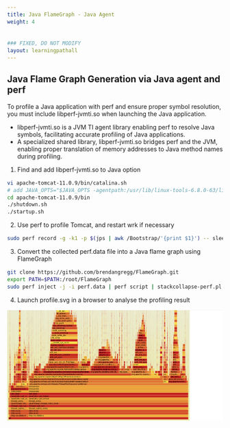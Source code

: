 ```yaml
---
title: Java FlameGraph - Java Agent
weight: 4


### FIXED, DO NOT MODIFY
layout: learningpathall
---
```


## Java Flame Graph Generation via Java agent and perf
To profile a Java application with perf and ensure proper symbol resolution, you must include libperf-jvmti.so when launching the Java application.
- libperf-jvmti.so is a JVM TI agent library enabling perf to resolve Java symbols, facilitating accurate profiling of Java applications.
- A specialized shared library, libperf-jvmti.so bridges perf and the JVM, enabling proper translation of memory addresses to Java method names during profiling.

1. Find and add libperf-jvmti.so to Java option
```bash
vi apache-tomcat-11.0.9/bin/catalina.sh
# add JAVA_OPTS="$JAVA_OPTS -agentpath:/usr/lib/linux-tools-6.8.0-63/libperf-jvmti.so -XX:+PreserveFramePointer"
cd apache-tomcat-11.0.9/bin
./shutdown.sh
./startup.sh
```

2. Use perf to profile Tomcat, and restart wrk if necessary
```bash
sudo perf record -g -k1 -p $(jps | awk /Bootstrap/'{print $1}') -- sleep 10
```

3. Convert the collected perf.data file into a Java flame graph using FlameGraph
```bash
git clone https://github.com/brendangregg/FlameGraph.git
export PATH=$PATH:/root/FlameGraph
sudo perf inject -j -i perf.data | perf script | stackcollapse-perf.pl | flamegraph.pl &> profile.svg
```

4. Launch profile.svg in a browser to analyse the profiling result

![example image alt-text#center](_images/LP-flamegraph-agent.png "Java Flame Graph via Java agent and perf")
